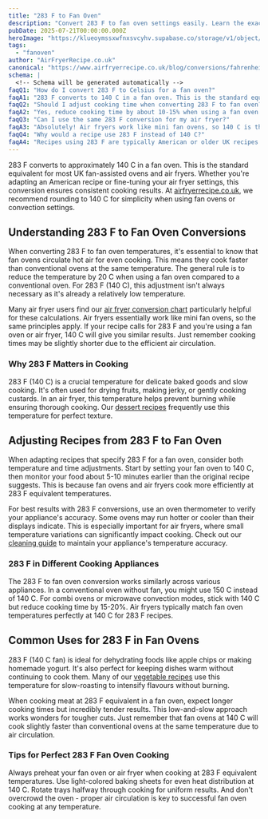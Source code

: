 ```yaml
---
title: "283 F to Fan Oven"
description: "Convert 283 F to fan oven settings easily. Learn the exact equivalent for air fryers and fan-assisted ovens in this simple UK guide."
pubDate: 2025-07-21T00:00:00.000Z
heroImage: "https://klueoymssxwfnxsvcyhv.supabase.co/storage/v1/object/public/Shmucket/283-f-to-fan-oven.png"
tags:
  - "fanoven"
author: "AirFryerRecipe.co.uk"
canonical: "https://www.airfryerrecipe.co.uk/blog/conversions/fahrenheit-to-fan-oven/283-f-to-fan-oven"
schema: |
  <!-- Schema will be generated automatically -->
faqQ1: "How do I convert 283 F to Celsius for a fan oven?"
faqA1: "283 F converts to 140 C in a fan oven. This is the standard equivalent used in UK kitchens. Simply set your fan oven to 140 C when a recipe calls for 283 F."
faqQ2: "Should I adjust cooking time when converting 283 F to fan oven?"
faqA2: "Yes, reduce cooking time by about 10-15% when using a fan oven at 140 C (283 F equivalent). Fan ovens cook faster due to air circulation, so check food 5-10 minutes earlier than recipe suggests."
faqQ3: "Can I use the same 283 F conversion for my air fryer?"
faqA3: "Absolutely! Air fryers work like mini fan ovens, so 140 C is the perfect equivalent for 283 F in an air fryer. Cooking times may be slightly shorter than conventional ovens though."
faqQ4: "Why would a recipe use 283 F instead of 140 C?"
faqA4: "Recipes using 283 F are typically American or older UK recipes before fan ovens became standard. The temperature is the same - we just convert it to 140 C for modern fan ovens and air fryers."
---
```

<p>283 F converts to approximately 140 C in a fan oven. This is the standard equivalent for most UK fan-assisted ovens and air fryers. Whether you're adapting an American recipe or fine-tuning your air fryer settings, this conversion ensures consistent cooking results. At <a href=https://www.airfryerrecipe.co.uk/>airfryerrecipe.co.uk</a>, we recommend rounding to 140 C for simplicity when using fan ovens or convection settings.</p>

<h2>Understanding 283 F to Fan Oven Conversions</h2>
<p>When converting 283 F to fan oven temperatures, it's essential to know that fan ovens circulate hot air for even cooking. This means they cook faster than conventional ovens at the same temperature. The general rule is to reduce the temperature by 20 C when using a fan oven compared to a conventional oven. For 283 F (140 C), this adjustment isn't always necessary as it's already a relatively low temperature.</p>
<p>Many air fryer users find our <a href=https://www.airfryerrecipe.co.uk/air-fryer-conversion-chart>air fryer conversion chart</a> particularly helpful for these calculations. Air fryers essentially work like mini fan ovens, so the same principles apply. If your recipe calls for 283 F and you're using a fan oven or air fryer, 140 C will give you similar results. Just remember cooking times may be slightly shorter due to the efficient air circulation.</p>

<h3>Why 283 F Matters in Cooking</h3>
<p>283 F (140 C) is a crucial temperature for delicate baked goods and slow cooking. It's often used for drying fruits, making jerky, or gently cooking custards. In an air fryer, this temperature helps prevent burning while ensuring thorough cooking. Our <a href=https://www.airfryerrecipe.co.uk/recipe-category/dessert>dessert recipes</a> frequently use this temperature for perfect texture.</p>

<h2>Adjusting Recipes from 283 F to Fan Oven</h2>
<p>When adapting recipes that specify 283 F for a fan oven, consider both temperature and time adjustments. Start by setting your fan oven to 140 C, then monitor your food about 5-10 minutes earlier than the original recipe suggests. This is because fan ovens and air fryers cook more efficiently at 283 F equivalent temperatures.</p>
<p>For best results with 283 F conversions, use an oven thermometer to verify your appliance's accuracy. Some ovens may run hotter or cooler than their displays indicate. This is especially important for air fryers, where small temperature variations can significantly impact cooking. Check out our <a href=https://www.airfryerrecipe.co.uk/air-fryer-cleaner>cleaning guide</a> to maintain your appliance's temperature accuracy.</p>

<h3>283 F in Different Cooking Appliances</h3>
<p>The 283 F to fan oven conversion works similarly across various appliances. In a conventional oven without fan, you might use 150 C instead of 140 C. For combi ovens or microwave convection modes, stick with 140 C but reduce cooking time by 15-20%. Air fryers typically match fan oven temperatures perfectly at 140 C for 283 F recipes.</p>

<h2>Common Uses for 283 F in Fan Ovens</h2>
<p>283 F (140 C fan) is ideal for dehydrating foods like apple chips or making homemade yogurt. It's also perfect for keeping dishes warm without continuing to cook them. Many of our <a href=https://www.airfryerrecipe.co.uk/recipe-category/vegetables>vegetable recipes</a> use this temperature for slow-roasting to intensify flavours without burning.</p>
<p>When cooking meat at 283 F equivalent in a fan oven, expect longer cooking times but incredibly tender results. This low-and-slow approach works wonders for tougher cuts. Just remember that fan ovens at 140 C will cook slightly faster than conventional ovens at the same temperature due to air circulation.</p>

<h3>Tips for Perfect 283 F Fan Oven Cooking</h3>
<p>Always preheat your fan oven or air fryer when cooking at 283 F equivalent temperatures. Use light-colored baking sheets for even heat distribution at 140 C. Rotate trays halfway through cooking for uniform results. And don't overcrowd the oven - proper air circulation is key to successful fan oven cooking at any temperature.</p>
